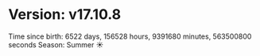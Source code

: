 # Version: v17.10.8
Time since birth: 6522 days, 156528 hours, 9391680 minutes, 563500800 seconds
Season: Summer ☀️

